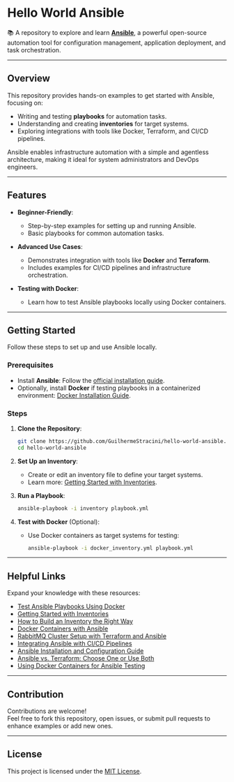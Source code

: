 # Hello World Ansible

📚 A repository to explore and learn **[Ansible](https://www.ansible.com/)**, a powerful open-source automation tool for configuration management, application deployment, and task orchestration.

---

## Overview

This repository provides hands-on examples to get started with Ansible, focusing on:

- Writing and testing **playbooks** for automation tasks.
- Understanding and creating **inventories** for target systems.
- Exploring integrations with tools like Docker, Terraform, and CI/CD pipelines.

Ansible enables infrastructure automation with a simple and agentless architecture, making it ideal for system administrators and DevOps engineers.

---

## Features

- **Beginner-Friendly**:
  - Step-by-step examples for setting up and running Ansible.
  - Basic playbooks for common automation tasks.

- **Advanced Use Cases**:
  - Demonstrates integration with tools like **Docker** and **Terraform**.
  - Includes examples for CI/CD pipelines and infrastructure orchestration.

- **Testing with Docker**:
  - Learn how to test Ansible playbooks locally using Docker containers.

---

## Getting Started

Follow these steps to set up and use Ansible locally.

### Prerequisites

- Install **Ansible**: Follow the [official installation guide](https://docs.ansible.com/ansible/latest/installation_guide/index.html).
- Optionally, install **Docker** if testing playbooks in a containerized environment: [Docker Installation Guide](https://docs.docker.com/get-docker/).

### Steps

1. **Clone the Repository**:
   ```bash
   git clone https://github.com/GuilhermeStracini/hello-world-ansible.git
   cd hello-world-ansible
   ```

2. **Set Up an Inventory**:
   - Create or edit an inventory file to define your target systems.
   - Learn more: [Getting Started with Inventories](https://docs.ansible.com/ansible/latest/getting_started/get_started_inventory.html).

3. **Run a Playbook**:
   ```bash
   ansible-playbook -i inventory playbook.yml
   ```

4. **Test with Docker** (Optional):
   - Use Docker containers as target systems for testing:
     ```bash
     ansible-playbook -i docker_inventory.yml playbook.yml
     ```

---

## Helpful Links

Expand your knowledge with these resources:

- [Test Ansible Playbooks Using Docker](https://dev.to/pencillr/test-ansible-playbooks-using-docker-ci0)
- [Getting Started with Inventories](https://docs.ansible.com/ansible/latest/getting_started/get_started_inventory.html)
- [How to Build an Inventory the Right Way](https://lovethepenguin.com/ansible-how-to-build-an-inventory-the-right-way-ad62309e96cf)
- [Docker Containers with Ansible](https://medium.com/@Oskarr3/docker-containers-with-ansible-89e98dacd1e2)
- [RabbitMQ Cluster Setup with Terraform and Ansible](https://medium.com/@ratulbasak93/rabbitmq-cluster-setup-using-terraform-and-ansible-in-aws-fbd72f386b66)
- [Integrating Ansible with CI/CD Pipelines](https://medium.com/@vinoji2005/day-26-integrating-ansible-with-ci-cd-pipelines-284637f83ba2)
- [Ansible Installation and Configuration Guide](https://medium.com/cloud-native-daily/ansible-installation-and-configuration-guide-checks-disk-space-on-remote-servers-and-deletes-4b3292d4f52b)
- [Ansible vs. Terraform: Choose One or Use Both](https://medium.com/env0/ansible-vs-terraform-choose-one-or-use-both-1efd1d6c7fb1)
- [Using Docker Containers for Ansible Testing](https://www.dbi-services.com/blog/using-docker-containers-for-ansible-testing/)

---

## Contribution

Contributions are welcome!  
Feel free to fork this repository, open issues, or submit pull requests to enhance examples or add new ones.

---

## License

This project is licensed under the [MIT License](LICENSE).
